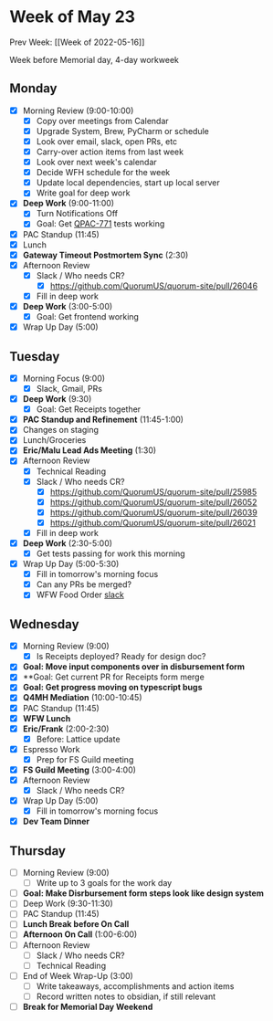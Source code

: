 # Week of May 23
Prev Week: [[Week of 2022-05-16]]

Week before Memorial day, 4-day workweek

## Monday
 - [x] Morning Review (9:00-10:00)
	 - [x] Copy over meetings from Calendar
	 - [x] Upgrade System, Brew, PyCharm or schedule
	 - [x] Look over email, slack, open PRs, etc
	 - [x] Carry-over action items from last week
	 - [x] Look over next week's calendar
	 - [x] Decide WFH schedule for the week
	 - [x] Update local dependencies, start up local server
	 - [x] Write goal for deep work
 - [x] **Deep Work** (9:00-11:00)
	 - [x] Turn Notifications Off
	 - [x] Goal: Get [QPAC-771](https://github.com/QuorumUS/quorum-site/pull/25979) tests working
 - [x] PAC Standup (11:45)
 - [x] Lunch
 - [x] **Gateway Timeout Postmortem Sync** (2:30)
 - [x] Afternoon Review
	 - [x] Slack / Who needs CR?
		 - [x] https://github.com/QuorumUS/quorum-site/pull/26046
	 - [x] Fill in deep work
 - [x] **Deep Work** (3:00-5:00)
	 - [x] Goal: Get frontend working
 - [x] Wrap Up Day (5:00)

## Tuesday
 - [x] Morning Focus (9:00)
	 - [x] Slack, Gmail, PRs
 - [x] **Deep Work** (9:30)
	 - [x] Goal: Get Receipts together
 - [x] **PAC Standup and Refinement** (11:45-1:00)
 - [x] Changes on staging
 - [x] Lunch/Groceries
 - [x] **Eric/Malu Lead Ads Meeting** (1:30)
 - [x] Afternoon Review
	 - [x] Technical Reading
	 - [x] Slack / Who needs CR?
		 - [x] https://github.com/QuorumUS/quorum-site/pull/25985
		 - [x] https://github.com/QuorumUS/quorum-site/pull/26052
		 - [x] https://github.com/QuorumUS/quorum-site/pull/26039
		 - [x] https://github.com/QuorumUS/quorum-site/pull/26021
	 - [x] Fill in deep work
 - [x] **Deep Work** (2:30-5:00)
	 - [x] Get tests passing for work this morning
 - [x] Wrap Up Day (5:00-5:30)
	 - [x] Fill in tomorrow's morning focus
	 - [x] Can any PRs be merged?
	 - [x] WFW Food Order [slack](https://quorumanalytics.slack.com/archives/C01QARH571U/p1653400800773239)

## Wednesday
 - [x] Morning Review (9:00)
	 - [x] Is Receipts deployed? Ready for design doc?
 - [x] **Goal: Move input components over in disbursement form**
 - [x] **Goal: Get current PR for Receipts form merge
 - [x] **Goal: Get progress moving on typescript bugs**
 - [x] **Q4MH Mediation** (10:00-10:45)
 - [x] PAC Standup (11:45)
 - [x] **WFW Lunch**
 - [x] **Eric/Frank** (2:00-2:30)
	 - [x] Before: Lattice update
 - [x] Espresso Work
	 - [x] Prep for FS Guild meeting
 - [x] **FS Guild Meeting** (3:00-4:00)
 - [x] Afternoon Review
	 - [x] Slack / Who needs CR?
 - [x] Wrap Up Day (5:00)
	 - [x] Fill in tomorrow's morning focus
 - [x] **Dev Team Dinner**

## Thursday
 - [ ] Morning Review (9:00)
	 - [ ] Write up to 3 goals for the work day
 - [ ] **Goal: Make Disrbursement form steps look like design system**
 - [ ] Deep Work (9:30-11:30)
 - [ ] PAC Standup (11:45)
 - [ ] **Lunch Break before On Call**
 - [ ] **Afternoon On Call** (1:00-6:00)
 - [ ] Afternoon Review
	 - [ ] Slack / Who needs CR?
	 - [ ] Technical Reading
 - [ ] End of Week Wrap-Up (3:00)
	 - [ ] Write takeaways, accomplishments and action items
	 - [ ] Record written notes to obsidian, if still relevant
 - [ ] **Break for Memorial Day Weekend**